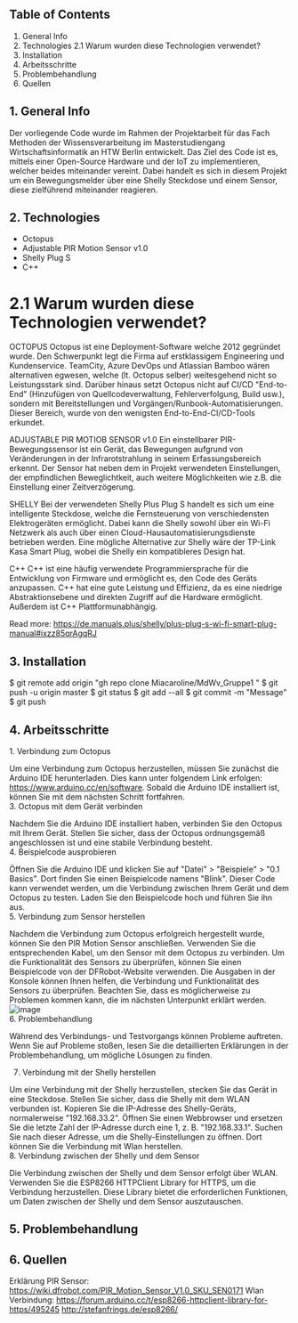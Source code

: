 ## Table of Contents

1. General Info
2. Technologies
 2.1 Warum wurden diese Technologien verwendet?
3. Installation
4.  Arbeitsschritte
5. Problembehandlung
6. Quellen


## 1. General Info

Der vorliegende Code wurde im Rahmen der Projektarbeit für das Fach Methoden der Wissensverarbeitung im Masterstudiengang Wirtschaftsinformatik an HTW Berlin entwickelt. Das Ziel des Code ist es, mittels einer Open-Source Hardware und der IoT zu implementieren, welcher beides miteinander vereint. Dabei handelt es sich in diesem Projekt um ein Bewegungsmelder über eine Shelly Steckdose und einem Sensor, diese zielführend miteinander reagieren.

## 2. Technologies
 - Octopus
 - Adjustable PIR Motion Sensor v1.0
 - Shelly Plug S
 - C++

# 2.1 Warum wurden diese Technologien verwendet?
OCTOPUS
Octopus ist eine Deployment-Software welche 2012 gegründet wurde. Den Schwerpunkt legt die Firma auf erstklassigem Engineering und Kundenservice.
TeamCity, Azure DevOps und Atlassian Bamboo wären alternativen egwesen, welche (lt. Octopus selber) weitesgehend nicht so Leistungsstark sind.
Darüber hinaus setzt Octopus nicht auf CI/CD "End-to-End" (Hinzufügen von Quellcodeverwaltung, Fehlerverfolgung, Build usw.), sondern mit Bereitstellungen und Vorgängen/Runbook-Automatisierungen. Dieser Bereich, wurde von den wenigsten End-to-End-CI/CD-Tools erkundet.

ADJUSTABLE PIR MOTIOB SENSOR v1.0
Ein einstellbarer PIR-Bewegungssensor ist ein Gerät, das Bewegungen aufgrund von Veränderungen in der Infrarotstrahlung in seinem Erfassungsbereich erkennt. 
Der Sensor hat neben dem in Projekt verwendeten Einstellungen, der empfindlichen Beweglichtkeit, auch weitere Möglichkeiten wie z.B. die Einstellung einer Zeitverzögerung.

SHELLY 
Bei der verwendeten Shelly Plus Plug S handelt es sich um eine intelligente Steckdose, welche die Fernsteuerung von verschiedensten Elektrogeräten ermöglicht. Dabei kann die Shelly sowohl über ein Wi-Fi Netzwerk als auch über einen Cloud-Hausautomatisierungsdienste betrieben werden.
Eine mögliche Alternative zur Shelly wäre der TP-Link Kasa Smart Plug, wobei die Shelly ein kompatibleres Design hat.

C++
C++ ist eine häufig verwendete Programmiersprache für die Entwicklung von Firmware und ermöglicht es, den Code des Geräts anzupassen. C++ hat eine gute Leistung und Effizienz, da es eine niedrige Abstraktionsebene und direkten Zugriff auf die Hardware ermöglicht. Außerdem ist C++ Plattformunabhängig.

Read more: https://de.manuals.plus/shelly/plus-plug-s-wi-fi-smart-plug-manual#ixzz85qrAgqRJ
 
## 3. Installation
$ git remote add origin "gh repo clone Miacaroline/MdWv_Gruppe1 "
$ git push -u origin master
$ git status
$ git add --all
$ git commit -m "Message"
$ git push

## 4. Arbeitsschritte

<p>1. Verbindung zum Octopus <br>
 
Um eine Verbindung zum Octopus herzustellen, müssen Sie zunächst die Arduino IDE herunterladen. Dies kann unter folgendem Link erfolgen: https://www.arduino.cc/en/software. Sobald die Arduino IDE installiert ist, können Sie mit dem nächsten Schritt fortfahren.<br>
3. Octopus mit dem Gerät verbinden<br>

Nachdem Sie die Arduino IDE installiert haben, verbinden Sie den Octopus mit Ihrem Gerät. Stellen Sie sicher, dass der Octopus ordnungsgemäß angeschlossen ist und eine stabile Verbindung besteht.<br>
4. Beispielcode ausprobieren <br>

Öffnen Sie die Arduino IDE und klicken Sie auf "Datei" > "Beispiele" > "0.1 Basics". Dort finden Sie einen Beispielcode namens "Blink". Dieser Code kann verwendet werden, um die Verbindung zwischen Ihrem Gerät und dem Octopus zu testen. Laden Sie den Beispielcode hoch und führen Sie ihn aus.<br>
5. Verbindung zum Sensor herstellen <br>

Nachdem die Verbindung zum Octopus erfolgreich hergestellt wurde, können Sie den PIR Motion Sensor anschließen. Verwenden Sie die entsprechenden Kabel, um den Sensor mit dem Octopus zu verbinden. Um die Funktionalität des Sensors zu überprüfen, können Sie einen Beispielcode von der DFRobot-Website verwenden. Die Ausgaben in der Konsole können Ihnen helfen, die Verbindung und Funktionalität des Sensors zu überprüfen. Beachten Sie, dass es möglicherweise zu Problemen kommen kann, die im nächsten Unterpunkt erklärt werden. ![image](https://github.com/Miacaroline/MdWv_Gruppe1/assets/66673347/6865b036-e233-430d-a028-ba9b7a95410a) <br>
6. Problembehandlung <br>

Während des Verbindungs- und Testvorgangs können Probleme auftreten. Wenn Sie auf Probleme stoßen, lesen Sie die detaillierten Erklärungen in der Problembehandlung, um mögliche Lösungen zu finden. <br>

7. Verbindung mit der Shelly herstellen <br>

Um eine Verbindung mit der Shelly herzustellen, stecken Sie das Gerät in eine Steckdose. Stellen Sie sicher, dass die Shelly mit dem WLAN verbunden ist. Kopieren Sie die IP-Adresse des Shelly-Geräts, normalerweise "192.168.33.2". Öffnen Sie einen Webbrowser und ersetzen Sie die letzte Zahl der IP-Adresse durch eine 1, z. B. "192.168.33.1". Suchen Sie nach dieser Adresse, um die Shelly-Einstellungen zu öffnen. Dort können Sie die Verbindung mit Wlan herstellen. <br>
8. Verbindung zwischen der Shelly und dem Sensor <br>

Die Verbindung zwischen der Shelly und dem Sensor erfolgt über WLAN. Verwenden Sie die ESP8266 HTTPClient Library for HTTPS, um die Verbindung herzustellen. Diese Library bietet die erforderlichen Funktionen, um Daten zwischen der Shelly und dem Sensor auszutauschen. </p>

## 5. Problembehandlung

## 6. Quellen
Erklärung PIR Sensor:
https://wiki.dfrobot.com/PIR_Motion_Sensor_V1.0_SKU_SEN0171 
Wlan Verbindung: 
https://forum.arduino.cc/t/esp8266-httpclient-library-for-https/495245
http://stefanfrings.de/esp8266/
